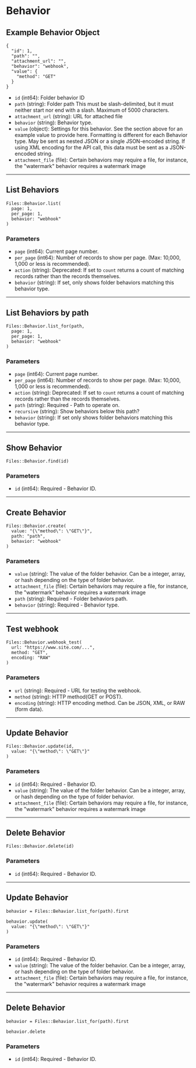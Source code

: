 # Behavior

## Example Behavior Object

```
{
  "id": 1,
  "path": "",
  "attachment_url": "",
  "behavior": "webhook",
  "value": {
    "method": "GET"
  }
}
```

* `id` (int64): Folder behavior ID
* `path` (string): Folder path This must be slash-delimited, but it must neither start nor end with a slash. Maximum of 5000 characters.
* `attachment_url` (string): URL for attached file
* `behavior` (string): Behavior type.
* `value` (object): Settings for this behavior.  See the section above for an example value to provide here.  Formatting is different for each Behavior type.  May be sent as nested JSON or a single JSON-encoded string.  If using XML encoding for the API call, this data must be sent as a JSON-encoded string.
* `attachment_file` (file): Certain behaviors may require a file, for instance, the "watermark" behavior requires a watermark image


---

## List Behaviors

```
Files::Behavior.list(
  page: 1, 
  per_page: 1, 
  behavior: "webhook"
)
```

### Parameters

* `page` (int64): Current page number.
* `per_page` (int64): Number of records to show per page.  (Max: 10,000, 1,000 or less is recommended).
* `action` (string): Deprecated: If set to `count` returns a count of matching records rather than the records themselves.
* `behavior` (string): If set, only shows folder behaviors matching this behavior type.


---

## List Behaviors by path

```
Files::Behavior.list_for(path, 
  page: 1, 
  per_page: 1, 
  behavior: "webhook"
)
```

### Parameters

* `page` (int64): Current page number.
* `per_page` (int64): Number of records to show per page.  (Max: 10,000, 1,000 or less is recommended).
* `action` (string): Deprecated: If set to `count` returns a count of matching records rather than the records themselves.
* `path` (string): Required - Path to operate on.
* `recursive` (string): Show behaviors below this path?
* `behavior` (string): If set only shows folder behaviors matching this behavior type.


---

## Show Behavior

```
Files::Behavior.find(id)
```

### Parameters

* `id` (int64): Required - Behavior ID.


---

## Create Behavior

```
Files::Behavior.create(
  value: "{\"method\": \"GET\"}", 
  path: "path", 
  behavior: "webhook"
)
```

### Parameters

* `value` (string): The value of the folder behavior.  Can be a integer, array, or hash depending on the type of folder behavior.
* `attachment_file` (file): Certain behaviors may require a file, for instance, the "watermark" behavior requires a watermark image
* `path` (string): Required - Folder behaviors path.
* `behavior` (string): Required - Behavior type.


---

## Test webhook

```
Files::Behavior.webhook_test(
  url: "https://www.site.com/...", 
  method: "GET", 
  encoding: "RAW"
)
```

### Parameters

* `url` (string): Required - URL for testing the webhook.
* `method` (string): HTTP method(GET or POST).
* `encoding` (string): HTTP encoding method.  Can be JSON, XML, or RAW (form data).


---

## Update Behavior

```
Files::Behavior.update(id, 
  value: "{\"method\": \"GET\"}"
)
```

### Parameters

* `id` (int64): Required - Behavior ID.
* `value` (string): The value of the folder behavior.  Can be a integer, array, or hash depending on the type of folder behavior.
* `attachment_file` (file): Certain behaviors may require a file, for instance, the "watermark" behavior requires a watermark image


---

## Delete Behavior

```
Files::Behavior.delete(id)
```

### Parameters

* `id` (int64): Required - Behavior ID.


---

## Update Behavior

```
behavior = Files::Behavior.list_for(path).first

behavior.update(
  value: "{\"method\": \"GET\"}"
)
```

### Parameters

* `id` (int64): Required - Behavior ID.
* `value` (string): The value of the folder behavior.  Can be a integer, array, or hash depending on the type of folder behavior.
* `attachment_file` (file): Certain behaviors may require a file, for instance, the "watermark" behavior requires a watermark image


---

## Delete Behavior

```
behavior = Files::Behavior.list_for(path).first

behavior.delete
```

### Parameters

* `id` (int64): Required - Behavior ID.

